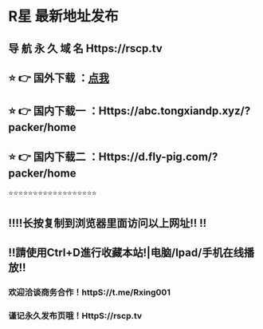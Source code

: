 # R星 最新地址发布 
## 导 航 永 久 域 名  Https://rscp.tv
## ⭐️ 👉 国外下载 ：[点我](Https://www.wouyta.com/?packer/home)
## ⭐️ 👉 国内下载一 ：Https://abc.tongxiandp.xyz/?packer/home
## ⭐️ 👉 国内下载二 ：Https://d.fly-pig.com/?packer/home
⭐️⭐️⭐️⭐️⭐️⭐️⭐️⭐️⭐️⭐️⭐️⭐️⭐️⭐️⭐️⭐️⭐️⭐️
## ‼️‼️长按复制到浏览器里面访问以上网址‼️  ‼️
## ‼️請使用Ctrl+D進行收藏本站!|电脑/Ipad/手机在线播放‼️
### 欢迎洽谈商务合作！httpS://t.me/Rxing001
### 谨记永久发布页哦！HttpS://rscp.tv
